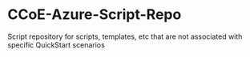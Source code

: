 # CCoE-Azure-Script-Repo
Script repository for scripts, templates, etc that are not associated with specific QuickStart scenarios
